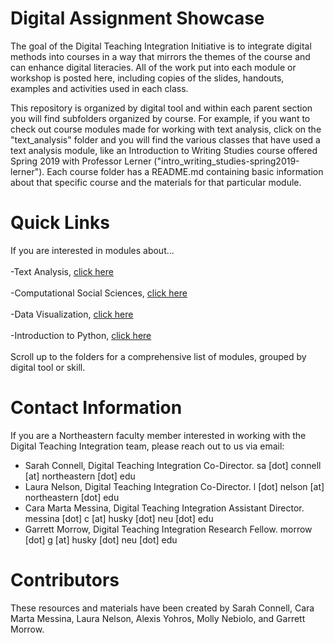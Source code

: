 # Digital Assignment Showcase

The goal of the Digital Teaching Integration Initiative is to integrate digital methods into courses in a way that mirrors the themes of the course and can enhance digital literacies.  All of the work put into each module or workshop is posted here, including copies of the slides, handouts, examples and activities used in each class.

This repository is organized by digital tool and within each parent section you will find subfolders organized by course. For example, if you want to check out course modules made for working with text analysis, click on the "text_analysis" folder and you will find the various classes that have used a text analysis module, like an Introduction to Writing Studies course offered Spring 2019 with Professor Lerner ("intro_writing_studies-spring2019-lerner"). Each course folder has a README.md containing basic information about that specific course and the materials for that particular module.

# Quick Links

If you are interested in modules about...
<br>
<br>
-Text Analysis, [click here](https://github.com/NULabNortheastern/digitalassignmentshowcase/tree/master/text_analysis)
<br>
<br>
-Computational Social Sciences, [click here](https://github.com/NULabNortheastern/digitalassignmentshowcase/tree/master/intro_computational_social_sciences)
<br>
<br>
-Data Visualization, [click here](https://github.com/NULabNortheastern/digitalassignmentshowcase/tree/master/data_visualization)
<br>
<br>
-Introduction to Python, [click here](https://github.com/NULabNortheastern/digitalassignmentshowcase/tree/master/intro_python)
<br>
<br>
Scroll up to the folders for a comprehensive list of modules, grouped by digital tool or skill. 
<br>

# Contact Information

If you are a Northeastern faculty member interested in working with the Digital Teaching Integration team, please reach out to us via email:

- Sarah Connell, Digital Teaching Integration Co-Director. sa [dot] connell [at] northeastern [dot] edu
- Laura Nelson, Digital Teaching Integration Co-Director. l [dot] nelson [at] northeastern [dot] edu
- Cara Marta Messina, Digital Teaching Integration Assistant Director. messina [dot] c [at] husky [dot] neu [dot] edu
- Garrett Morrow, Digital Teaching Integration Research Fellow. morrow [dot] g [at] husky [dot] neu [dot] edu


# Contributors
These resources and materials have been created by Sarah Connell, Cara Marta Messina, Laura Nelson, Alexis Yohros, Molly Nebiolo, and Garrett Morrow. 
